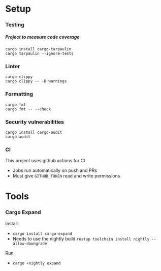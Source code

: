 # Setup
### Testing
##### Project to measure code coverage 
```
cargo install cargo-tarpaulin
cargo tarpaulin --ignore-tests
```

### Linter
```
cargo clippy
cargo clippy -- -D warnings
```

### Formatting
```
cargo fmt
cargo fmt -- --check
```

### Security vulnerabilities
```
cargo install cargo-audit
cargo audit
```

### CI
This project uses github actions for CI
- Jobs run automatically on push and PRs
- Must give `GITHUB_TOKEN` read and write permissions

# Tools
### Cargo Expand
Install
- `cargo install cargo-expand`
- Needs to use the nightly build `rustup toolchain install nightly --allow-downgrade`

Run
- `cargo +nightly expand`

